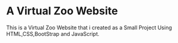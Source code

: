 # A Virtual Zoo Website
 This is a Virtual Zoo Website that i created as a Small Project Using HTML,CSS,BootStrap  and JavaScript.
